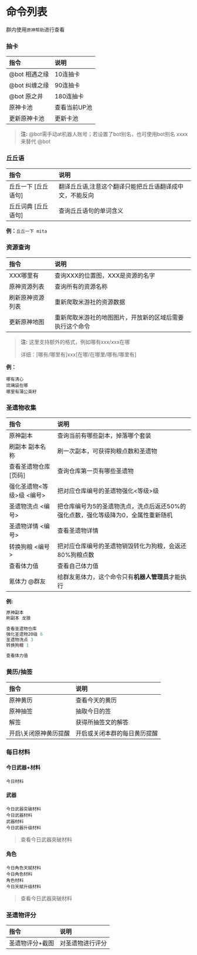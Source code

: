 # 命令列表

群内使用`原神帮助`进行查看

### 抽卡
指令|说明
:--|:--  
@bot 相遇之缘|10连抽卡  
@bot 纠缠之缘|90连抽卡  
@bot 原之井|180连抽卡  
原神卡池|查看当前UP池  
更新原神卡池|更新卡池  

> **注:**  @bot需手动at机器人账号；若设置了bot别名，也可使用bot别名 xxxx来替代 @bot

### 丘丘语

指令|说明
:--|:--  
丘丘一下 [丘丘语句]|翻译丘丘语,注意这个翻译只能把丘丘语翻译成中文，不能反向  
丘丘词典 [丘丘语句]|查询丘丘语句的单词含义  

**例：**`丘丘一下 mita`


### 资源查询

指令|说明
:--|:--  
XXX哪里有|查询XXX的位置图，XXX是资源的名字  
原神资源列表|查询所有的资源名称  
刷新原神资源列表|重新爬取米游社的资源数据  
更新原神地图|重新爬取米游社的地图图片，开放新的区域后需要执行这个命令  
> **注:**  这里支持额外的格式，例如哪有xxx/xxx在哪
>
> 详细：[哪有/哪里有]xxx[在哪/在哪里/哪有/哪里有]

**例：** 

```shell
哪有清心
琉璃袋在哪
哪里有蒲公英籽
```

### 圣遗物收集

指令|说明
:--|:--  
原神副本|查询当前有哪些副本，掉落哪个套装  
刷副本 副本名称|刷一次副本，可获得狗粮点数和圣遗物  
查看圣遗物仓库 [页码]|查询仓库第一页有哪些圣遗物  
强化圣遗物<等级>级 <编号>|把对应仓库编号的圣遗物强化<等级>级  
圣遗物洗点 <编号>|把仓库编号为5的圣遗物洗点，洗点后返还50%的强化点数，强化等级降为0，全属性重新随机  
圣遗物详情 <编号>|查看圣遗物详情  
转换狗粮 <编号>|把对应仓库编号的圣遗物销毁转化为狗粮，会返还80%狗粮点数  
查看体力值|查看自己体力值  
氪体力 @群友|给群友氪体力，这个命令只有**机器人管理员**才能执行  

**例:**

```powershell
原神副本
刷副本 龙狼

查看圣遗物仓库
强化圣遗物20级 6
圣遗物洗点 3
转换狗粮 1

查看体力值
```

### 黄历/抽签
指令|说明
:--|:--  
原神黄历|查看今天的黄历  
原神抽签|抽取今日的签 
解签|获得所抽签文的解答 
开启\关闭原神黄历提醒|开启或关闭本群的每日黄历提醒  

### 每日材料

#### 今日武器+材料

`今日材料`

#### 武器

```
今日武器突破材料
今日武器材料
武器材料
今日武器升级材料
```

> 查看今日武器突破材料

#### 角色

```
今日角色天赋材料
今日角色材料
角色材料
今日天赋升级材料
```

> 查看今日武器突破材料

### 圣遗物评分
指令|说明
:--|:--  
圣遗物评分+截图|对圣遗物进行评分  



